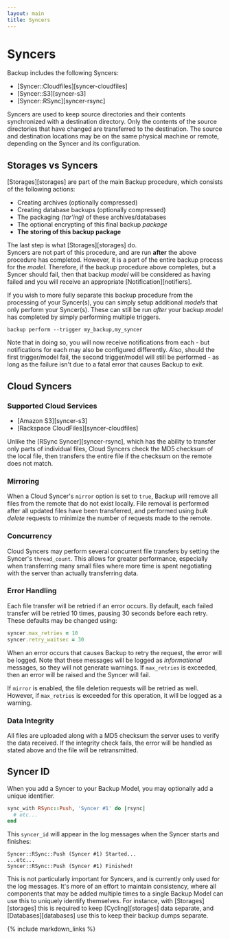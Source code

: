 ```yaml
---
layout: main
title: Syncers
---
```


Syncers
=======

Backup includes the following Syncers:

- [Syncer::Cloudfiles][syncer-cloudfiles]
- [Syncer::S3][syncer-s3]
- [Syncer::RSync][syncer-rsync]

Syncers are used to keep source directories and their contents synchronized with a destination directory.
Only the contents of the source directories that have changed are transferred to the destination. The source and
destination locations may be on the same physical machine or remote, depending on the Syncer and its configuration.


Storages vs Syncers
-------------------

[Storages][storages] are part of the main Backup procedure, which consists of the following actions:

- Creating archives (optionally compressed)
- Creating database backups (optionally compressed)
- The packaging *(tar'ing)* of these archives/databases
- The optional encrypting of this final backup _package_
- **The storing of this backup package**

The last step is what [Storages][storages] do.  
Syncers are not part of this procedure, and are run **after** the above procedure has completed.
However, it is a part of the entire backup process for the _model_.
Therefore, if the backup procedure above completes, but a Syncer should fail, then that backup _model_ will be
considered as having failed and you will receive an appropriate [Notification][notifiers].

If you wish to more fully separate this backup procedure from the processing of your Syncer(s), you can simply setup
additional _models_ that only perform your Syncer(s). These can still be run _after_ your backup _model_ has completed
by simply performing multiple triggers.

    backup perform --trigger my_backup,my_syncer

Note that in doing so, you will now receive notifications from each - but notifications for each may also be configured
differently. Also, should the first trigger/model fail, the second trigger/model will still be performed - as long as
the failure isn't due to a fatal error that causes Backup to exit.


Cloud Syncers
-------------

### Supported Cloud Services

- [Amazon S3][syncer-s3]
- [Rackspace CloudFiles][syncer-cloudfiles]

Unlike the [RSync Syncer][syncer-rsync], which has the ability to transfer only parts of individual files,
Cloud Syncers check the MD5 checksum of the local file, then transfers the entire file if the checksum on the remote
does not match.

### Mirroring

When a Cloud Syncer's `mirror` option is set to `true`, Backup will remove all files from the remote that do not exist
locally. File removal is performed after all updated files have been transferred, and performed using _bulk delete_ requests
to minimize the number of requests made to the remote.

### Concurrency

Cloud Syncers may perform several concurrent file transfers by setting the Syncer's `thread_count`. This allows for
greater performance, especially when transferring many small files where more time is spent negotiating with the server
than actually transferring data.

### Error Handling

Each file transfer will be retried if an error occurs. By default, each failed transfer will be retried 10 times,
pausing 30 seconds before each retry. These defaults may be changed using:

```rb
syncer.max_retries = 10
syncer.retry_waitsec = 30
```

When an error occurs that causes Backup to retry the request, the error will be logged. Note that these messages
will be logged as _informational_ messages, so they will not generate warnings. If `max_retries` is exceeded, then an
error will be raised and the Syncer will fail.

If `mirror` is enabled, the file deletion requests will be retried as well. However, if `max_retries` is exceeded for
this operation, it will be logged as a warning.

### Data Integrity

All files are uploaded along with a MD5 checksum the server uses to verify the data received. If the integrity check
fails, the error will be handled as stated above and the file will be retransmitted.


Syncer ID
---------

When you add a Syncer to your Backup Model, you may optionally add a unique identifier.

```rb
sync_with RSync::Push, 'Syncer #1' do |rsync|
  # etc...
end
```

This `syncer_id` will appear in the log messages when the Syncer starts and finishes:

```text
Syncer::RSync::Push (Syncer #1) Started...
...etc...
Syncer::RSync::Push (Syncer #1) Finished!
```

This is not particularly important for Syncers, and is currently only used for the log messages.
It's more of an effort to maintain consistency, where all components that may be added multiple times to a single Backup
Model can use this to uniquely identify themselves. For instance, with [Storages][storages] this is required to keep
[Cycling][storages] data separate, and [Databases][databases] use this to keep their backup dumps separate.

{% include markdown_links %}
